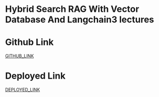 # Hybrid Search RAG With Vector Database And Langchain3 lectures

# Github Link

[GITHUB_LINK]()

# Deployed Link

[DEPLOYED_LINK]()
